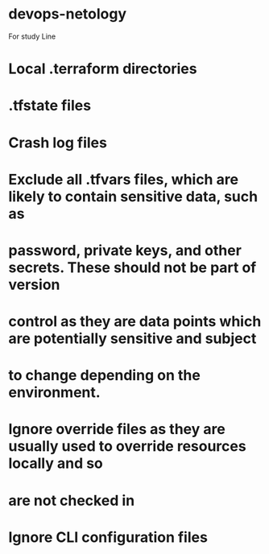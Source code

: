 # devops-netology
For study
Line
# Local .terraform directories


# .tfstate files


# Crash log files

# Exclude all .tfvars files, which are likely to contain sensitive data, such as
# password, private keys, and other secrets. These should not be part of version 
# control as they are data points which are potentially sensitive and subject 
# to change depending on the environment.


# Ignore override files as they are usually used to override resources locally and so
# are not checked in


# Ignore CLI configuration files

